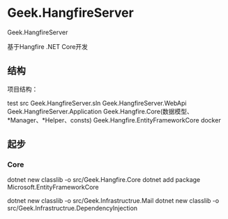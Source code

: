 # Geek.HangfireServer

Geek.HangfireServer

基于Hangfire .NET Core开发

## 结构

项目结构：

test
src
    Geek.HangfireServer.sln
    Geek.HangfireServer.WebApi
    Geek.HangfireServer.Application
    Geek.Hangfire.Core(数据模型、*Manager、*Helper、consts)
    Geek.Hangfire.EntityFrameworkCore
docker

## 起步

### Core

dotnet new classlib -o src/Geek.Hangfire.Core
dotnet add package Microsoft.EntityFrameworkCore

dotnet new classlib -o src/Geek.Infrastructrue.Mail
dotnet new classlib -o src/Geek.Infrastructrue.DependencyInjection
